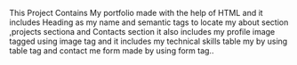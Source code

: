 This Project Contains My portfolio made with the help of HTML and it includes Heading as my name and semantic tags to locate my about section ,projects sectiona  and Contacts section 
it also includes my profile image tagged using image tag and it includes my technical skills table my by using table tag and contact me form made by using form tag..
